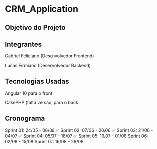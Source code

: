 # CRM_Application
## Objetivo do Projeto
## Integrantes
Gabriel Feliciano (Desenvolvedor Frontend)

Lucas Firmiano (Desenvolvedor Backend)

## Tecnologias Usadas
Angular 10 para o front

CakePHP (falta versão) para o back

## Cronograma
Sprint 01: 24/05 - 06/06 ✅
Sprint 02: 07/06 - 20/06 ✅
Sprint 03: 21/06 - 04/07 ✅
Sprint 04: 05/07 - 18/07 ✅
Sprint 05: 19/07 - 01/08
Sprint 06: 02/08 - 15/08
Sprint 07: 16/08 - 29/08
